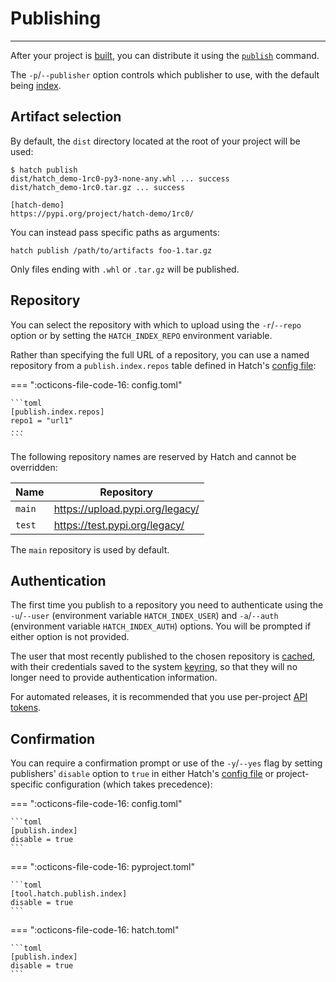 # Publishing

-----

After your project is [built](build.md), you can distribute it using the [`publish`](cli/reference.md#hatch-publish) command.

The `-p`/`--publisher` option controls which publisher to use, with the default being [index](plugins/publisher/package-index.md).

## Artifact selection

By default, the `dist` directory located at the root of your project will be used:

```console
$ hatch publish
dist/hatch_demo-1rc0-py3-none-any.whl ... success
dist/hatch_demo-1rc0.tar.gz ... success

[hatch-demo]
https://pypi.org/project/hatch-demo/1rc0/
```

You can instead pass specific paths as arguments:

```
hatch publish /path/to/artifacts foo-1.tar.gz
```

Only files ending with `.whl` or `.tar.gz` will be published.

## Repository

You can select the repository with which to upload using the `-r`/`--repo` option or by setting the `HATCH_INDEX_REPO` environment variable.

Rather than specifying the full URL of a repository, you can use a named repository from a `publish.index.repos` table defined in Hatch's [config file](config/hatch.md):

=== ":octicons-file-code-16: config.toml"

    ```toml
    [publish.index.repos]
    repo1 = "url1"
    ...
    ```

The following repository names are reserved by Hatch and cannot be overridden:

| Name | Repository |
| --- | --- |
| `main` | https://upload.pypi.org/legacy/ |
| `test` | https://test.pypi.org/legacy/ |

The `main` repository is used by default.

## Authentication

The first time you publish to a repository you need to authenticate using the `-u`/`--user` (environment variable `HATCH_INDEX_USER`) and `-a`/`--auth` (environment variable `HATCH_INDEX_AUTH`) options. You will be prompted if either option is not provided.

The user that most recently published to the chosen repository is [cached](config/hatch.md#cache), with their credentials saved to the system [keyring](https://github.com/jaraco/keyring), so that they will no longer need to provide authentication information.

For automated releases, it is recommended that you use per-project [API tokens](https://pypi.org/help/#apitoken).

## Confirmation

You can require a confirmation prompt or use of the `-y`/`--yes` flag by setting publishers' `disable` option to `true` in either Hatch's [config file](config/hatch.md) or project-specific configuration (which takes precedence):

=== ":octicons-file-code-16: config.toml"

    ```toml
    [publish.index]
    disable = true
    ```

=== ":octicons-file-code-16: pyproject.toml"

    ```toml
    [tool.hatch.publish.index]
    disable = true
    ```

=== ":octicons-file-code-16: hatch.toml"

    ```toml
    [publish.index]
    disable = true
    ```
